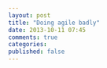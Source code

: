 ```yaml
---
layout: post
title: "Doing agile badly"
date: 2013-10-11 07:45
comments: true
categories: 
published: false
---
```


